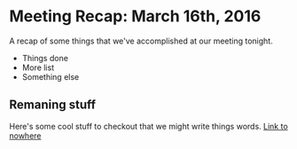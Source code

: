 # Meeting Recap: March 16th, 2016

A recap of some things that we've accomplished at our meeting tonight.

- Things done
- More list
- Something else

## Remaning stuff
Here's some cool stuff to checkout that we might write things words. [Link to nowhere](http://www.nowhere.com)
